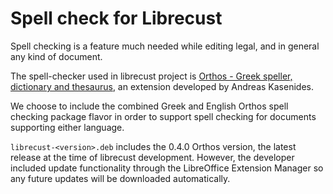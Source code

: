 # Spell check for Librecust
Spell checking is a feature much needed while editing legal, and in general any kind of document.

The spell-checker used in librecust project is [Orthos - Greek speller, dictionary and thesaurus](https://extensions.libreoffice.org/extensions/orthos-greek-speller-dictionary-and-thesaurus), an extension developed by Andreas Kasenides. 

We choose to include the combined Greek and English Orthos spell checking package flavor in order to support spell checking for documents supporting either language.

`librecust-<version>.deb` includes the 0.4.0 Orthos version, the latest release at the time of librecust development. However, the developer included update functionality through the LibreOffice Extension Manager so any future updates will be downloaded automatically.
